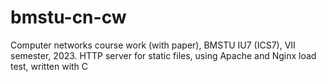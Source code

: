 # bmstu-cn-cw
Computer networks course work (with paper), BMSTU IU7 (ICS7), VII semester, 2023. HTTP server for static files, using Apache and Nginx load test, written with C
